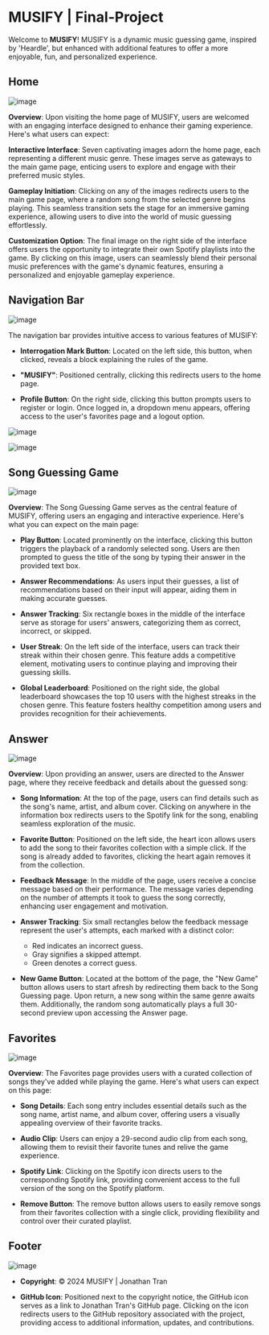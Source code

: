 # MUSIFY | Final-Project

Welcome to **MUSIFY**! MUSIFY is a dynamic music guessing game, inspired by 'Heardle', but enhanced with additional features to offer a more enjoyable, fun, and personalized experience.

## Home 

![image](https://github.com/JonathanTran64/Final-Project/assets/146039922/128708fd-c73c-4d0c-a662-910700accfe0)

**Overview**:
Upon visiting the home page of MUSIFY, users are welcomed with an engaging interface designed to enhance their gaming experience. Here's what users can expect:

**Interactive Interface**: Seven captivating images adorn the home page, each representing a different music genre. These images serve as gateways to the main game page, enticing users to explore and engage with their preferred music styles.

**Gameplay Initiation**: Clicking on any of the images redirects users to the main game page, where a random song from the selected genre begins playing. This seamless transition sets the stage for an immersive gaming experience, allowing users to dive into the world of music guessing effortlessly.

**Customization Option**: The final image on the right side of the interface offers users the opportunity to integrate their own Spotify playlists into the game. By clicking on this image, users can seamlessly blend their personal music preferences with the game's dynamic features, ensuring a personalized and enjoyable gameplay experience.


## Navigation Bar

![image](https://github.com/JonathanTran64/Final-Project/assets/146039922/6facb2fa-e00c-4d53-8fb0-169f5ad29363)

The navigation bar provides intuitive access to various features of MUSIFY:

+ **Interrogation Mark Button**: Located on the left side, this button, when clicked, reveals a block explaining the rules of the game.

+ **"MUSIFY"**: Positioned centrally, clicking this redirects users to the home page.

+ **Profile Button**: On the right side, clicking this button prompts users to register or login. Once logged in, a dropdown menu appears, offering access to the user's favorites page and a logout option.

![image](https://github.com/JonathanTran64/Final-Project/assets/146039922/95f3104e-72d5-413c-9dca-78f8b213a53e)

![image](https://github.com/JonathanTran64/Final-Project/assets/146039922/80437bf8-d4b6-42b7-adbc-bed306a70a21)

## Song Guessing Game

![image](https://github.com/JonathanTran64/Final-Project/assets/146039922/9a75552f-5fb0-4c6b-aa4e-49a7bd5b1a94)

**Overview**:
The Song Guessing Game serves as the central feature of MUSIFY, offering users an engaging and interactive experience. Here's what you can expect on the main page:

+ **Play Button**: Located prominently on the interface, clicking this button triggers the playback of a randomly selected song. Users are then prompted to guess the title of the song by typing their answer in the provided text box.

+ **Answer Recommendations**: As users input their guesses, a list of recommendations based on their input will appear, aiding them in making accurate guesses.

+ **Answer Tracking**: Six rectangle boxes in the middle of the interface serve as storage for users' answers, categorizing them as correct, incorrect, or skipped.

+ **User Streak**: On the left side of the interface, users can track their streak within their chosen genre. This feature adds a competitive element, motivating users to continue playing and improving their guessing skills.

+ **Global Leaderboard**: Positioned on the right side, the global leaderboard showcases the top 10 users with the highest streaks in the chosen genre. This feature fosters healthy competition among users and provides recognition for their achievements.

## Answer

![image](https://github.com/JonathanTran64/Final-Project/assets/146039922/81631e2c-9a4f-4fc9-a15a-50df6e5a2293)

**Overview**:
Upon providing an answer, users are directed to the Answer page, where they receive feedback and details about the guessed song:

+ **Song Information**: At the top of the page, users can find details such as the song's name, artist, and album cover. Clicking on anywhere in the information box redirects users to the Spotify link for the song, enabling seamless exploration of the music.

+ **Favorite Button**: Positioned on the left side, the heart icon allows users to add the song to their favorites collection with a simple click. If the song is already added to favorites, clicking the heart again removes it from the collection.

+ **Feedback Message**: In the middle of the page, users receive a concise message based on their performance. The message varies depending on the number of attempts it took to guess the song correctly, enhancing user engagement and motivation.

+ **Answer Tracking**: Six small rectangles below the feedback message represent the user's attempts, each marked with a distinct color:

    + Red indicates an incorrect guess.
    + Gray signifies a skipped attempt.
    + Green denotes a correct guess.

+ **New Game Button**: Located at the bottom of the page, the "New Game" button allows users to start afresh by redirecting them back to the Song Guessing page. Upon return, a new song within the same genre awaits them. Additionally, the random song automatically plays a full 30-second preview upon accessing the Answer page.

## Favorites

![image](https://github.com/JonathanTran64/Final-Project/assets/146039922/78d93b06-e7fd-4d6a-a763-ea9330c7ddf6)

**Overview**:
The Favorites page provides users with a curated collection of songs they've added while playing the game. Here's what users can expect on this page:

+ **Song Details**: Each song entry includes essential details such as the song name, artist name, and album cover, offering users a visually appealing overview of their favorite tracks.

+ **Audio Clip**: Users can enjoy a 29-second audio clip from each song, allowing them to revisit their favorite tunes and relive the game experience.

+ **Spotify Link**: Clicking on the Spotify icon directs users to the corresponding Spotify link, providing convenient access to the full version of the song on the Spotify platform.

+ **Remove Button**: The remove button allows users to easily remove songs from their favorites collection with a single click, providing flexibility and control over their curated playlist.

## Footer

![image](https://github.com/JonathanTran64/Final-Project/assets/146039922/e8c5d32c-220a-4afa-ad87-557d1537f14c)

+ **Copyright**: © 2024 MUSIFY | Jonathan Tran

+ **GitHub Icon**: Positioned next to the copyright notice, the GitHub icon serves as a link to Jonathan Tran's GitHub page. Clicking on the icon redirects users to the GitHub repository associated with the project, providing access to additional information, updates, and contributions.


